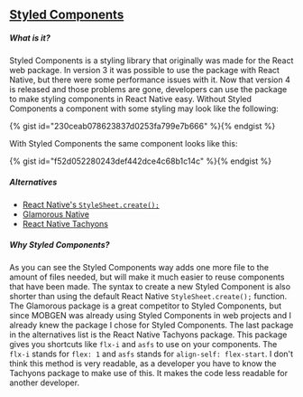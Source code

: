 ## [Styled Components](https://github.com/styled-components/styled-components)
##### What is it?
Styled Components is a styling library that originally was made for the React web package. In version 3 it was possible to use the package with React Native, but there were some performance issues with it. Now that version 4 is released and those problems are gone, developers can use the package to make styling components in React Native easy. Without Styled Components a component with some styling may look like the following:

<!-- Gist: React Native styling -->
{% gist id="230ceab078623837d0253fa799e7b666" %}{% endgist %}

With Styled Components the same component looks like this:

<!-- Gist: Styled Component -->
{% gist id="f52d052280243def442dce4c68b1c14c" %}{% endgist %}

##### Alternatives
- [React Native's `StyleSheet.create();`](https://facebook.github.io/react-native/docs/style.html)
- [Glamorous Native](https://github.com/robinpowered/glamorous-native)
- [React Native Tachyons](https://github.com/tachyons-css/react-native-style-tachyons)

##### Why Styled Components?
As you can see the Styled Components way adds one more file to the amount of files needed, but will make it much easier to reuse components that have been made. The syntax to create a new Styled Component is also shorter than using the default React Native `StyleSheet.create();` function. The Glamorous package is a great competitor to Styled Components, but since MOBGEN was already using Styled Components in web projects and I already knew the package I chose for Styled Components. The last package in the alternatives list is the React Native Tachyons package. This package gives you shortcuts like `flx-i` and `asfs` to use on your components. The `flx-i` stands for `flex: 1` and `asfs` stands for `align-self: flex-start`. I don't think this method is very readable, as a developer you have to know the Tachyons package to make use of this. It makes the code less readable for another developer.